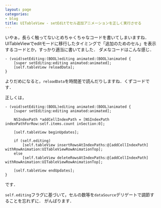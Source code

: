 ```yaml
---
layout: page
categories:
- blog
title: UITableView - setEditでセル追加アニメーションを正しく実行させる
---
```


いやぁ，長らく触ってないとめちゃくちゃなコードを書いてしまいますね．
UITableViewでeditモードに移行したタイミングで「追加のためのセル」を表示するコードとか，すっかり適当に書いてました．
ダメなコードはこんな感じ．

    - (void)setEditing:(BOOL)editing animated:(BOOL)animated {
        [super setEditing:editing animated:animated];
        [self.tableView reloadData];
    }

よりだめになると，````reloadData````を時間差で読んだりしますね．くずコードです．

正しくは，

    - (void)setEditing:(BOOL)editing animated:(BOOL)animated {
        [super setEditing:editing animated:animated];
        
        NSIndexPath *addCellIndexPath = [NSIndexPath indexPathForRow:self.items.count inSection:0];
        
        [self.tableView beginUpdates];
        
        if (self.editing)
            [self.tableView insertRowsAtIndexPaths:@[addCellIndexPath] withRowAnimation:UITableViewRowAnimationTop];
        else
            [self.tableView deleteRowsAtIndexPaths:@[addCellIndexPath] withRowAnimation:UITableViewRowAnimationTop];
        
        [self.tableView endUpdates];
    }

です．

````self.editing````フラグに基づいて，セルの数等を````dataSource````デリゲートで調節することを忘れずに．
がんばります．